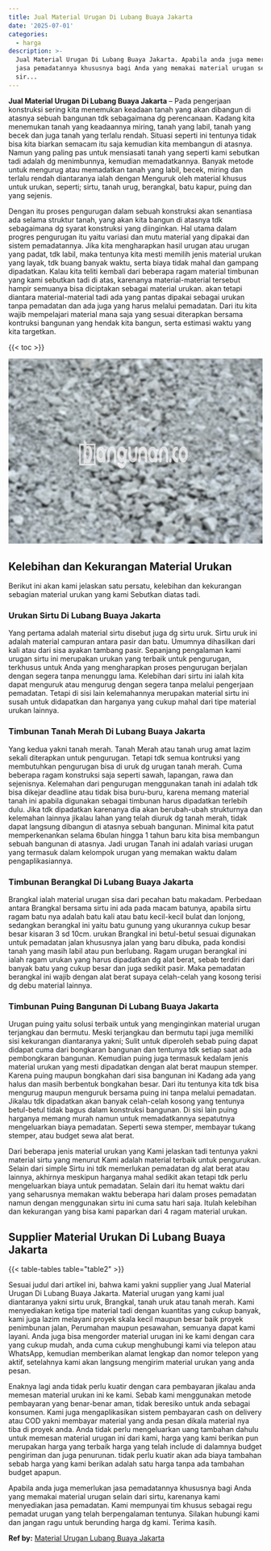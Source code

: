 ```yaml
---
title: Jual Material Urugan Di Lubang Buaya Jakarta
date: '2025-07-01'
categories:
  - harga
description: >-
  Jual Material Urugan Di Lubang Buaya Jakarta. Apabila anda juga memerlukan
  jasa pemadatannya khususnya bagi Anda yang memakai material urugan selain dari
  sir...
---
```


**Jual Material Urugan Di Lubang Buaya Jakarta** – Pada pengerjaan konstruksi sering kita menemukan keadaan tanah yang akan dibangun di atasnya sebuah bangunan tdk sebagaimana dg perencanaan. Kadang kita menemukan tanah yang keadaannya miring, tanah yang labil, tanah yang becek dan juga tanah yang terlalu rendah. Situasi seperti ini tentunya tidak bisa kita biarkan semacam itu saja kemudian kita membangun di atasnya. Namun yang paling pas untuk mensiasati tanah yang seperti kami sebutkan tadi adalah dg menimbunnya, kemudian memadatkannya. Banyak metode untuk mengurug atau memadatkan tanah yang labil, becek, miring dan terlalu rendah diantaranya ialah dengan Menguruk oleh material khusus untuk urukan, seperti; sirtu, tanah urug, berangkal, batu kapur, puing dan yang sejenis.

Dengan itu proses pengurugan dalam sebuah konstruksi akan senantiasa ada selama struktur tanah, yang akan kita bangun di atasnya tdk sebagaimana dg syarat konstruksi yang diinginkan. Hal utama dalam progres pengurugan itu yaitu variasi dan mutu material yang dipakai dan sistem pemadatannya. Jika kita mengharapkan hasil urugan atau urugan yang padat, tdk labil, maka tentunya kita mesti memilih jenis material urukan yang layak, tdk buang banyak waktu, serta biaya tidak mahal dan gampang dipadatkan. Kalau kita teliti kembali dari beberapa ragam material timbunan yang kami sebutkan tadi di atas, karenanya material-material tersebut hampir semuanya bisa diciptakan sebagai material urukan. akan tetapi diantara material-material tadi ada yang pantas dipakai sebagai urukan tanpa pemadatan dan ada juga yang harus melalui pemadatan. Dari itu kita wajib mempelajari material mana saja yang sesuai diterapkan bersama kontruksi bangunan yang hendak kita bangun, serta estimasi waktu yang kita targetkan.

{{< toc >}}

![Jual Material Urugan Di Lubang Buaya Jakarta](/images/jual-urugan-01.png)

## Kelebihan dan Kekurangan Material Urukan

Berikut ini akan kami jelaskan satu persatu, kelebihan dan kekurangan sebagian material urukan yang kami Sebutkan diatas tadi.

### Urukan Sirtu Di Lubang Buaya Jakarta

Yang pertama adalah material sirtu disebut juga dg sirtu uruk. Sirtu uruk ini adalah material campuran antara pasir dan batu. Umumnya dihasilkan dari kali atau dari sisa ayakan tambang pasir. Sepanjang pengalaman kami urugan sirtu ini merupakan urukan yang terbaik untuk pengurugan, terkhusus untuk Anda yang mengharapkan proses pengurugan berjalan dengan segera tanpa menunggu lama. Kelebihan dari sirtu ini ialah kita dapat menguruk atau mengurug dengan segera tanpa melalui pengerjaan pemadatan. Tetapi di sisi lain kelemahannya merupakan material sirtu ini susah untuk didapatkan dan harganya yang cukup mahal dari tipe material urukan lainnya.

### Timbunan Tanah Merah Di Lubang Buaya Jakarta

Yang kedua yakni tanah merah. Tanah Merah atau tanah urug amat lazim sekali diterapkan untuk pengurugan. Tetapi tdk semua kontruksi yang membutuhkan pengurugan bisa di uruk dg urugan tanah merah. Cuma beberapa ragam konstruksi saja seperti sawah, lapangan, rawa dan sejenisnya. Kelemahan dari pengurugan menggunakan tanah ini adalah tdk bisa dikejar deadline atau tidak bisa buru-buru, karena memang material tanah ini apabila digunakan sebagai timbunan harus dipadatkan terlebih dulu. Jika tdk dipadatkan karenanya dia akan berubah-ubah strukturnya dan kelemahan lainnya jikalau lahan yang telah diuruk dg tanah merah, tidak dapat langsung dibangun di atasnya sebuah bangunan. Minimal kita patut memperkenankan selama 6bulan hingga 1 tahun baru kita bisa membangun sebuah bangunan di atasnya. Jadi urugan Tanah ini adalah variasi urugan yang termasuk dalam kelompok urugan yang memakan waktu dalam pengaplikasiannya.

### Timbunan Berangkal Di Lubang Buaya Jakarta

Brangkal ialah material urugan sisa dari pecahan batu makadam. Perbedaan antara Brangkal bersama sirtu ini ada pada macam batunya, apabila sirtu ragam batu nya adalah batu kali atau batu kecil-kecil bulat dan lonjong, sedangkan berangkal ini yaitu batu gunung yang ukurannya cukup besar besar kisaran 3 sd 10cm. urukan Brangkal ini betul-betul sesuai digunakan untuk pemadatan jalan khususnya jalan yang baru dibuka, pada kondisi tanah yang masih labil atau pun berlubang. Ragam urugan berangkal ini ialah ragam urukan yang harus dipadatkan dg alat berat, sebab terdiri dari banyak batu yang cukup besar dan juga sedikit pasir. Maka pemadatan berangkal ini wajib dengan alat berat supaya celah-celah yang kosong terisi dg debu material lainnya.

### Timbunan Puing Bangunan Di Lubang Buaya Jakarta

Urugan puing yaitu solusi terbaik untuk yang menginginkan material urugan terjangkau dan bermutu. Meski terjangkau dan bermutu tapi juga memiliki sisi kekurangan diantaranya yakni; Sulit untuk diperoleh sebab puing dapat didapat cuma dari bongkaran bangunan dan tentunya tdk setiap saat ada pembongkaran bangunan. Kemudian puing juga termasuk kedalam jenis material urukan yang mesti dipadatkan dengan alat berat maupun stemper. Karena puing maupun bongkahan dari sisa bangunan ini Kadang ada yang halus dan masih berbentuk bongkahan besar. Dari itu tentunya kita tdk bisa mengurug maupun menguruk bersama puing ini tanpa melalui pemadatan. Jikalau tdk dipadatkan akan banyak celah-celah kosong yang tentunya betul-betul tidak bagus dalam konstruksi bangunan. Di sisi lain puing harganya memang murah namun untuk memadatkannya sepatutnya mengeluarkan biaya pemadatan. Seperti sewa stemper, membayar tukang stemper, atau budget sewa alat berat.

Dari beberapa jenis material urukan yang Kami jelaskan tadi tentunya yakni material sirtu yang menurut Kami adalah material terbaik untuk pengurukan. Selain dari simple Sirtu ini tdk memerlukan pemadatan dg alat berat atau lainnya, akhirnya meskipun harganya mahal sedikit akan tetapi tdk perlu mengeluarkan biaya untuk pemadatan. Selain dari itu hemat waktu dari yang seharusnya memakan waktu beberapa hari dalam proses pemadatan namun dengan menggunakan sirtu ini cuma satu hari saja. Itulah kelebihan dan kekurangan yang bisa kami paparkan dari 4 ragam material urukan.

## Supplier Material Urukan Di Lubang Buaya Jakarta

{{< table-tables table="table2" >}}

Sesuai judul dari artikel ini, bahwa kami yakni supplier yang Jual Material Urugan Di Lubang Buaya Jakarta. Material urugan yang kami jual diantaranya yakni sirtu uruk, Brangkal, tanah uruk atau tanah merah. Kami menyediakan ketiga tipe material tadi dengan kuantitas yang cukup banyak, kami juga lazim melayani proyek skala kecil maupun besar baik proyek penimbunan jalan, Perumahan maupun pesawahan, semuanya dapat kami layani. Anda juga bisa mengorder material urugan ini ke kami dengan cara yang cukup mudah, anda cuma cukup menghubungi kami via telepon atau WhatsApp, kemudian memberikan alamat lengkap dan nomor telepon yang aktif, setelahnya kami akan langsung mengirim material urukan yang anda pesan.

Enaknya lagi anda tidak perlu kuatir dengan cara pembayaran jikalau anda memesan material urukan ini ke kami. Sebab kami menggunakan metode pembayaran yang benar-benar aman, tidak beresiko untuk anda sebagai konsumen. Kami juga mengaplikasikan sistem pembayaran cash on delivery atau COD yakni membayar material yang anda pesan dikala material nya tiba di proyek anda. Anda tidak perlu mengeluarkan uang tambahan dahulu untuk memesan material urugan ini dari kami, harga yang kami berikan pun merupakan harga yang terbaik harga yang telah include di dalamnya budget pengiriman dan juga penurunan. tidak perlu kuatir akan ada biaya tambahan sebab harga yang kami berikan adalah satu harga tanpa ada tambahan budget apapun.

Apabila anda juga memerlukan jasa pemadatannya khususnya bagi Anda yang memakai material urugan selain dari sirtu, karenanya kami menyediakan jasa pemadatan. Kami mempunyai tim khusus sebagai regu pemadat urugan yang telah berpengalaman tentunya. Silakan hubungi kami dan jangan ragu untuk berunding harga dg kami. Terima kasih.

**Ref by:** [Material Urugan Lubang Buaya Jakarta](https://id.wikipedia.org/wiki/Material)
